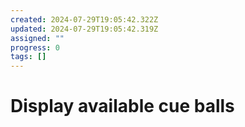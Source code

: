 ```yaml
---
created: 2024-07-29T19:05:42.322Z
updated: 2024-07-29T19:05:42.319Z
assigned: ""
progress: 0
tags: []
---
```


# Display available cue balls
